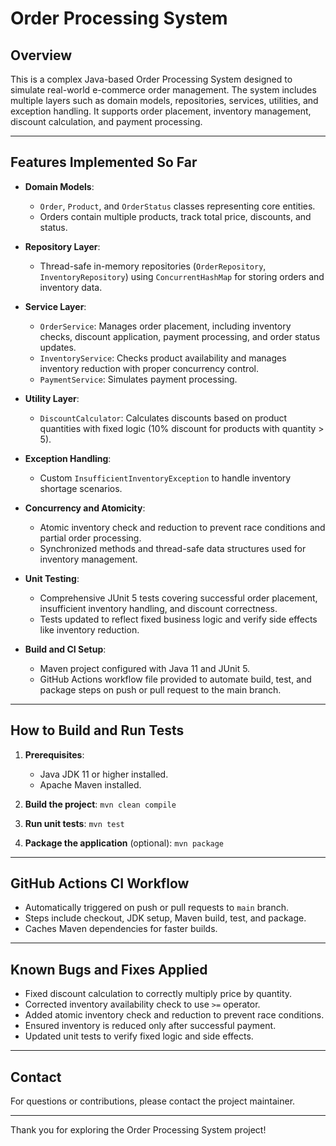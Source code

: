 # Order Processing System

## Overview

This is a complex Java-based Order Processing System designed to simulate real-world e-commerce order management. The system includes multiple layers such as domain models, repositories, services, utilities, and exception handling. It supports order placement, inventory management, discount calculation, and payment processing.

---

## Features Implemented So Far

- **Domain Models**:
    - `Order`, `Product`, and `OrderStatus` classes representing core entities.
    - Orders contain multiple products, track total price, discounts, and status.

- **Repository Layer**:
    - Thread-safe in-memory repositories (`OrderRepository`, `InventoryRepository`) using `ConcurrentHashMap` for storing orders and inventory data.

- **Service Layer**:
    - `OrderService`: Manages order placement, including inventory checks, discount application, payment processing, and order status updates.
    - `InventoryService`: Checks product availability and manages inventory reduction with proper concurrency control.
    - `PaymentService`: Simulates payment processing.

- **Utility Layer**:
    - `DiscountCalculator`: Calculates discounts based on product quantities with fixed logic (10% discount for products with quantity > 5).

- **Exception Handling**:
    - Custom `InsufficientInventoryException` to handle inventory shortage scenarios.

- **Concurrency and Atomicity**:
    - Atomic inventory check and reduction to prevent race conditions and partial order processing.
    - Synchronized methods and thread-safe data structures used for inventory management.

- **Unit Testing**:
    - Comprehensive JUnit 5 tests covering successful order placement, insufficient inventory handling, and discount correctness.
    - Tests updated to reflect fixed business logic and verify side effects like inventory reduction.

- **Build and CI Setup**:
    - Maven project configured with Java 11 and JUnit 5.
    - GitHub Actions workflow file provided to automate build, test, and package steps on push or pull request to the main branch.

---

## How to Build and Run Tests

1. **Prerequisites**:
    - Java JDK 11 or higher installed.
    - Apache Maven installed.

2. **Build the project**: `mvn clean compile`
3. **Run unit tests**: `mvn test`
4. **Package the application** (optional): `mvn package`


---

## GitHub Actions CI Workflow

- Automatically triggered on push or pull requests to `main` branch.
- Steps include checkout, JDK setup, Maven build, test, and package.
- Caches Maven dependencies for faster builds.

---

## Known Bugs and Fixes Applied

- Fixed discount calculation to correctly multiply price by quantity.
- Corrected inventory availability check to use `>=` operator.
- Added atomic inventory check and reduction to prevent race conditions.
- Ensured inventory is reduced only after successful payment.
- Updated unit tests to verify fixed logic and side effects.

---
## Contact

For questions or contributions, please contact the project maintainer.

---

Thank you for exploring the Order Processing System project!









